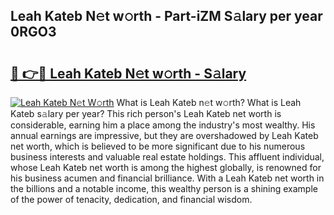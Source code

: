 ## Leah Kateb N𝚎t w𝚘rth - Part-iZM S𝚊lary per year 0RGO3

# <h2><a href="http://gc2bt5z.nevu.top/?p=Leah+Kateb">🔗 👉🔴 Leah Kateb N𝚎t w𝚘rth - S𝚊lary</a></h2>

[![Leah Kateb N𝚎t W𝚘rth](https://i.imgur.com/Oavwk0R.jpeg)](http://gc2bt5z.nevu.top/?p=Leah+Kateb)
What is Leah Kateb n𝚎t w𝚘rth? What is Leah Kateb s𝚊lary per year?
This rich person's Leah Kateb net worth is considerable, earning him a place among the industry's most wealthy. His annual earnings are impressive, but they are overshadowed by Leah Kateb net worth, which is believed to be more significant due to his numerous business interests and valuable real estate holdings. This affluent individual, whose Leah Kateb net worth is among the highest globally, is renowned for his business acumen and financial brilliance. With a Leah Kateb net worth in the billions and a notable income, this wealthy person is a shining example of the power of tenacity, dedication, and financial wisdom.
